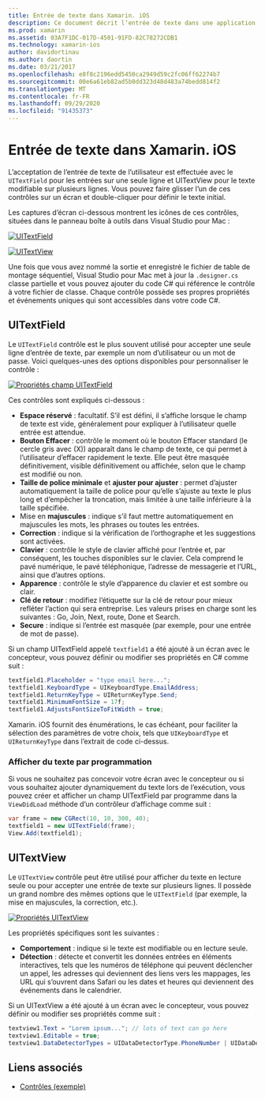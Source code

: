 ```yaml
---
title: Entrée de texte dans Xamarin. iOS
description: Ce document décrit l’entrée de texte dans une application Xamarin. iOS. Elle traite de l’utilisation de champ UITextField et de UITextVIew à la fois par programmation et dans le concepteur iOS.
ms.prod: xamarin
ms.assetid: 03A7F1DC-017D-4501-91FD-82C78272CDB1
ms.technology: xamarin-ios
author: davidortinau
ms.author: daortin
ms.date: 03/21/2017
ms.openlocfilehash: e8f8c2196edd5450ca2949d59c2fc06ff62274b7
ms.sourcegitcommit: 00e6a61eb82ad5b0dd323d48d483a74bedd814f2
ms.translationtype: MT
ms.contentlocale: fr-FR
ms.lasthandoff: 09/29/2020
ms.locfileid: "91435373"
---
```

# <a name="text-input-in-xamarinios"></a>Entrée de texte dans Xamarin. iOS

L’acceptation de l’entrée de texte de l’utilisateur est effectuée avec le `UITextField` pour les entrées sur une seule ligne et UITextView pour le texte modifiable sur plusieurs lignes. Vous pouvez faire glisser l’un de ces contrôles sur un écran et double-cliquer pour définir le texte initial.

Les captures d’écran ci-dessous montrent les icônes de ces contrôles, situées dans le panneau boîte à outils dans Visual Studio pour Mac :

 [![UITextField](text-input-images/image11a.png)](text-input-images/image11a.png#lightbox)

 [![UITextView](text-input-images/image13a.png)](text-input-images/image13a.png#lightbox)

Une fois que vous avez nommé la sortie et enregistré le fichier de table de montage séquentiel, Visual Studio pour Mac met à jour la `.designer.cs` classe partielle et vous pouvez ajouter du code C# qui référence le contrôle à votre fichier de classe. Chaque contrôle possède ses propres propriétés et événements uniques qui sont accessibles dans votre code C#.

 <a name="UITextField"></a>

## <a name="uitextfield"></a>UITextField

Le `UITextField` contrôle est le plus souvent utilisé pour accepter une seule ligne d’entrée de texte, par exemple un nom d’utilisateur ou un mot de passe. Voici quelques-unes des options disponibles pour personnaliser le contrôle :

 [![Propriétés champ UITextField](text-input-images/image15a.png)](text-input-images/image15a.png#lightbox)

Ces contrôles sont expliqués ci-dessous :

- **Espace réservé** : facultatif. S’il est défini, il s’affiche lorsque le champ de texte est vide, généralement pour expliquer à l’utilisateur quelle entrée est attendue.
- **Bouton Effacer** : contrôle le moment où le bouton Effacer standard (le cercle gris avec (X)) apparaît dans le champ de texte, ce qui permet à l’utilisateur d’effacer rapidement le texte. Elle peut être masquée définitivement, visible définitivement ou affichée, selon que le champ est modifié ou non.
- **Taille de police minimale** et  **ajuster pour ajuster** : permet d’ajuster automatiquement la taille de police pour qu’elle s’ajuste au texte le plus long et d’empêcher la troncation, mais limitée à une taille inférieure à la taille spécifiée.
- Mise en **majuscules** : indique s’il faut mettre automatiquement en majuscules les mots, les phrases ou toutes les entrées.
- **Correction** : indique si la vérification de l’orthographe et les suggestions sont activées.
- **Clavier** : contrôle le style de clavier affiché pour l’entrée et, par conséquent, les touches disponibles sur le clavier. Cela comprend le pavé numérique, le pavé téléphonique, l’adresse de messagerie et l’URL, ainsi que d’autres options.
- **Apparence** : contrôle le style d’apparence du clavier et est sombre ou clair.
- **Clé de retour** : modifiez l’étiquette sur la clé de retour pour mieux refléter l’action qui sera entreprise. Les valeurs prises en charge sont les suivantes : Go, Join, Next, route, Done et Search.
- **Secure** : indique si l’entrée est masquée (par exemple, pour une entrée de mot de passe).

Si un champ UITextField appelé `textfield1` a été ajouté à un écran avec le concepteur, vous pouvez définir ou modifier ses propriétés en C# comme suit :

```csharp
textfield1.Placeholder = "type email here...";
textfield1.KeyboardType = UIKeyboardType.EmailAddress;
textfield1.ReturnKeyType = UIReturnKeyType.Send;
textfield1.MinimumFontSize = 17f;
textfield1.AdjustsFontSizeToFitWidth = true;
```

Xamarin. iOS fournit des énumérations, le cas échéant, pour faciliter la sélection des paramètres de votre choix, tels que `UIKeyboardType` et `UIReturnKeyType` dans l’extrait de code ci-dessus.

### <a name="display-text-programmatically"></a>Afficher du texte par programmation

Si vous ne souhaitez pas concevoir votre écran avec le concepteur ou si vous souhaitez ajouter dynamiquement du texte lors de l’exécution, vous pouvez créer et afficher un champ UITextField par programme dans la `ViewDidLoad` méthode d’un contrôleur d’affichage comme suit :

```csharp
var frame = new CGRect(10, 10, 300, 40);
textfield1 = new UITextField(frame);
View.Add(textfield1);
```

 <a name="UITextView"></a>

## <a name="uitextview"></a>UITextView

Le `UITextView` contrôle peut être utilisé pour afficher du texte en lecture seule ou pour accepter une entrée de texte sur plusieurs lignes. Il possède un grand nombre des mêmes options que le `UITextField` (par exemple, la mise en majuscules, la correction, etc.).

 [![Propriétés UITextView](text-input-images/image16a.png)](text-input-images/image16a.png#lightbox)

Les propriétés spécifiques sont les suivantes :

- **Comportement** : indique si le texte est modifiable ou en lecture seule.
- **Détection** : détecte et convertit les données entrées en éléments interactives, tels que les numéros de téléphone qui peuvent déclencher un appel, les adresses qui deviennent des liens vers les mappages, les URL qui s’ouvrent dans Safari ou les dates et heures qui deviennent des événements dans le calendrier.

Si un UITextView a été ajouté à un écran avec le concepteur, vous pouvez définir ou modifier ses propriétés comme suit :

```csharp
textview1.Text = "Lorem ipsum..."; // lots of text can go here
textview1.Editable = true;
textview1.DataDetectorTypes = UIDataDetectorType.PhoneNumber | UIDataDetectorType.Link;
```

## <a name="related-links"></a>Liens associés

- [Contrôles (exemple)](/samples/xamarin/ios-samples/controls)